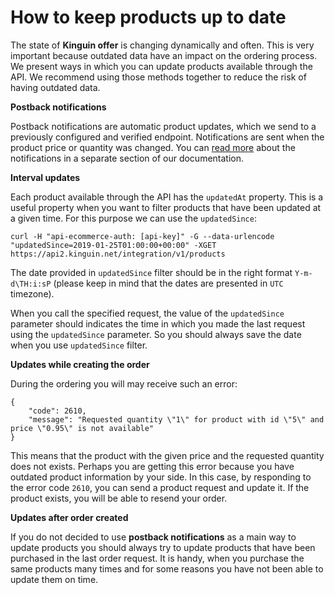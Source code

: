 # How to keep products up to date

The state of **Kinguin offer** is changing dynamically and often.
This is very important because outdated data have an impact on the ordering process.
We present ways in which you can update products available through the API.
We recommend using those methods together to reduce the risk of having outdated data.


**Postback notifications**

Postback notifications are automatic product updates, which we send to a previously configured and verified endpoint.
Notifications are sent when the product price or quantity was changed.
You can [read more](../features/Postback.md) about the notifications in a separate section of our documentation.


**Interval updates**

Each product available through the API has the `updatedAt` property.
This is a useful property when you want to filter products that have been updated at a given time.
For this purpose we can use the `updatedSince`:

```
curl -H "api-ecommerce-auth: [api-key]" -G --data-urlencode "updatedSince=2019-01-25T01:00:00+00:00" -XGET https://api2.kinguin.net/integration/v1/products
```

The date provided in `updatedSince` filter should be in the right format `Y-m-d\TH:i:sP` (please keep in mind that the dates are presented in `UTC` timezone).

When you call the specified request, the value of the `updatedSince` parameter should indicates the time in which you made the last request using the `updatedSince` parameter.
So you should always save the date when you use `updatedSince` filter.


**Updates while creating the order**

During the ordering you will may receive such an error:

```
{
    "code": 2610,
    "message": "Requested quantity \"1\" for product with id \"5\" and price \"0.95\" is not available"
}
```

This means that the product with the given price and the requested quantity does not exists. 
Perhaps you are getting this error because you have outdated product information by your side.
In this case, by responding to the error code `2610`, you can send a product request and update it.
If the product exists, you will be able to resend your order.


**Updates after order created**

If you do not decided to use **postback notifications** as a main way to update products you should always try to update products
that have been purchased in the last order request. It is handy, when you purchase the same products many times and for some reasons
you have not been able to update them on time.